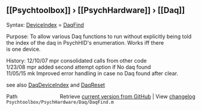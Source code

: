 ## [[Psychtoolbox]] &#8250; [[PsychHardware]] &#8250; [[Daq]]

Syntax: [DeviceIndex](DeviceIndex) = [DaqFind](DaqFind)  
  
Purpose: To allow various Daq functions to run without explicitly being told  
         the index of the daq in PsychHID's enumeration.  Works iff there  
         is one device.  
  
History: 12/10/07   mpr   consolidated calls from other code  
          1/23/08   mpr   added second attempt option if No daq found  
         11/05/15   mk    Improved error handling in case no Daq found after clear.  
  
see also [DaqDeviceIndex](DaqDeviceIndex) and [DaqReset](DaqReset)  




<div class="code_header" style="text-align:right;">
  <span style="float:left;">Path&nbsp;&nbsp;</span> <span class="counter">Retrieve <a href=
  "https://raw.github.com/Psychtoolbox-3/Psychtoolbox-3/beta/Psychtoolbox/PsychHardware/Daq/DaqFind.m">current version from GitHub</a> | View <a href=
  "https://github.com/Psychtoolbox-3/Psychtoolbox-3/commits/beta/Psychtoolbox/PsychHardware/Daq/DaqFind.m">changelog</a></span>
</div>
<div class="code">
  <code>Psychtoolbox/PsychHardware/Daq/DaqFind.m</code>
</div>


